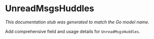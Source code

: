 # UnreadMsgsHuddles

_This documentation stub was generated to match the Go model name._

Add comprehensive field and usage details for `UnreadMsgsHuddles`.
